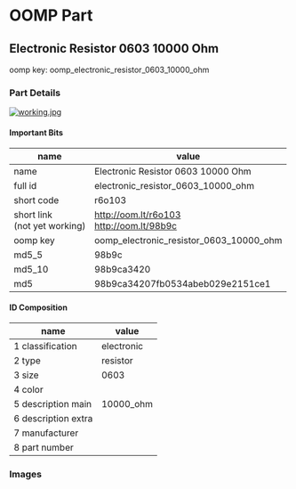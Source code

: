 # OOMP Part  
## Electronic Resistor 0603 10000 Ohm  
  
oomp key: oomp_electronic_resistor_0603_10000_ohm  
  
### Part Details  
  
[![working.jpg](working_600.jpg)](working.jpg)  
  
#### Important Bits  
| name | value | 
| --- | --- | 
| name | Electronic Resistor 0603 10000 Ohm | 
| full id | electronic_resistor_0603_10000_ohm | 
| short code | r6o103 | 
| short link<br>(not yet working) | http://oom.lt/r6o103<br>http://oom.lt/98b9c | 
| oomp key | oomp_electronic_resistor_0603_10000_ohm | 
| md5_5 | 98b9c | 
| md5_10 | 98b9ca3420 | 
| md5 | 98b9ca34207fb0534abeb029e2151ce1 | 
#### ID Composition  
| name | value | 
| --- | --- | 
| 1 classification | electronic | 
| 2 type | resistor | 
| 3 size | 0603 | 
| 4 color |  | 
| 5 description main | 10000_ohm | 
| 6 description extra |  | 
| 7 manufacturer |  | 
| 8 part number |  | 
### Images  

